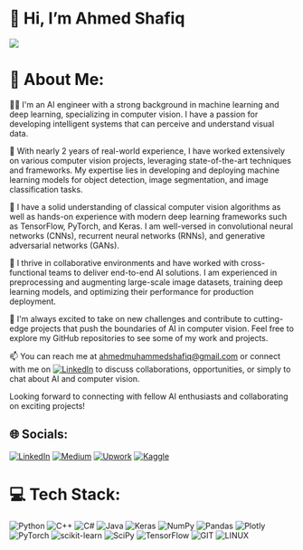 # 👋 Hi, I’m Ahmed Shafiq
![](https://github.com/theonlyshafiq/theonlyshafiq/blob/main/giphy.gif)
# 💫 About Me:

👨‍💻 I'm an AI engineer with a strong background in machine learning and deep learning, specializing in computer vision. I have a passion for developing intelligent systems that can perceive and understand visual data.

💼 With nearly 2 years of real-world experience, I have worked extensively on various computer vision projects, leveraging state-of-the-art techniques and frameworks. My expertise lies in developing and deploying machine learning models for object detection, image segmentation, and image classification tasks.

🔬 I have a solid understanding of classical computer vision algorithms as well as hands-on experience with modern deep learning frameworks such as TensorFlow, PyTorch, and Keras. I am well-versed in convolutional neural networks (CNNs), recurrent neural networks (RNNs), and generative adversarial networks (GANs).

🌟 I thrive in collaborative environments and have worked with cross-functional teams to deliver end-to-end AI solutions. I am experienced in preprocessing and augmenting large-scale image datasets, training deep learning models, and optimizing their performance for production deployment.

🚀 I'm always excited to take on new challenges and contribute to cutting-edge projects that push the boundaries of AI in computer vision. Feel free to explore my GitHub repositories to see some of my work and projects.

📫 You can reach me at ahmedmuhammedshafiq@gmail.com or connect with me on [![LinkedIn](https://img.shields.io/badge/LinkedIn-%230077B5.svg?logo=linkedin&logoColor=white)](https://www.linkedin.com/in/theonlyshafiq/)  to discuss collaborations, opportunities, or simply to chat about AI and computer vision.

Looking forward to connecting with fellow AI enthusiasts and collaborating on exciting projects!


## 🌐 Socials:
[![LinkedIn](https://img.shields.io/badge/linkedin-%230077B5.svg?style=for-the-badge&logo=linkedin&logoColor=white)](https://www.linkedin.com/in/theonlyshafiq/)
[![Medium](https://img.shields.io/badge/Medium-12100E?style=for-the-badge&logo=medium&logoColor=white)](https://medium.com/@theonlyshafiq/)
[![Upwork](https://img.shields.io/badge/UpWork-6FDA44?style=for-the-badge&logo=Upwork&logoColor=white)](https://www.upwork.com/freelancers/~017f8b0e9bdef08e22)
[![Kaggle](https://img.shields.io/badge/Kaggle-035a7d?style=for-the-badge&logo=kaggle&logoColor=white)](https://www.kaggle.com/ahmedshafiq12)

# 💻 Tech Stack:
![Python](https://img.shields.io/badge/python-3670A0?style=for-the-badge&logo=python&logoColor=ffdd54) ![C++](https://img.shields.io/badge/c++-%2300599C.svg?style=for-the-badge&logo=c%2B%2B&logoColor=white) ![C#](https://img.shields.io/badge/c%23-%23239120.svg?style=for-the-badge&logo=c-sharp&logoColor=white) ![Java](https://img.shields.io/badge/java-%23ED8B00.svg?style=for-the-badge&logo=java&logoColor=white) ![Keras](https://img.shields.io/badge/Keras-%23D00000.svg?style=for-the-badge&logo=Keras&logoColor=white) ![NumPy](https://img.shields.io/badge/numpy-%23013243.svg?style=for-the-badge&logo=numpy&logoColor=white) ![Pandas](https://img.shields.io/badge/pandas-%23150458.svg?style=for-the-badge&logo=pandas&logoColor=white) ![Plotly](https://img.shields.io/badge/Plotly-%233F4F75.svg?style=for-the-badge&logo=plotly&logoColor=white) ![PyTorch](https://img.shields.io/badge/PyTorch-%23EE4C2C.svg?style=for-the-badge&logo=PyTorch&logoColor=white) ![scikit-learn](https://img.shields.io/badge/scikit--learn-%23F7931E.svg?style=for-the-badge&logo=scikit-learn&logoColor=white) ![SciPy](https://img.shields.io/badge/SciPy-%230C55A5.svg?style=for-the-badge&logo=scipy&logoColor=%white) ![TensorFlow](https://img.shields.io/badge/TensorFlow-%23FF6F00.svg?style=for-the-badge&logo=TensorFlow&logoColor=white) ![GIT](https://img.shields.io/badge/Git-fc6d26?style=for-the-badge&logo=git&logoColor=white) ![LINUX](https://img.shields.io/badge/Linux-FCC624?style=for-the-badge&logo=linux&logoColor=black)
